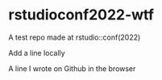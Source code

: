 # rstudioconf2022-wtf
A test repo made at rstudio::conf(2022)

Add a line locally

A line I wrote on Github in the browser
